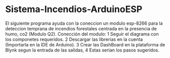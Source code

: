 # Sistema-Incendios-ArduinoESP
El siguiente programa ayuda con la coneccion un modulo esp-8266 para la deteccion temprana de incendios forestales centrada en la presencia de humo, co2 (Modulo Q2).
Conección del modulo:
1 Seguir el diagrama con los componetes requeridos.
2 Descargar las librerias en la cuenta (Importarla en la IDE de Arduino).
3 Crear las DashBoard en la plataforma de Blynk segun la entrada de las salidas,
4 Estas serian los pasos sugeridos.
